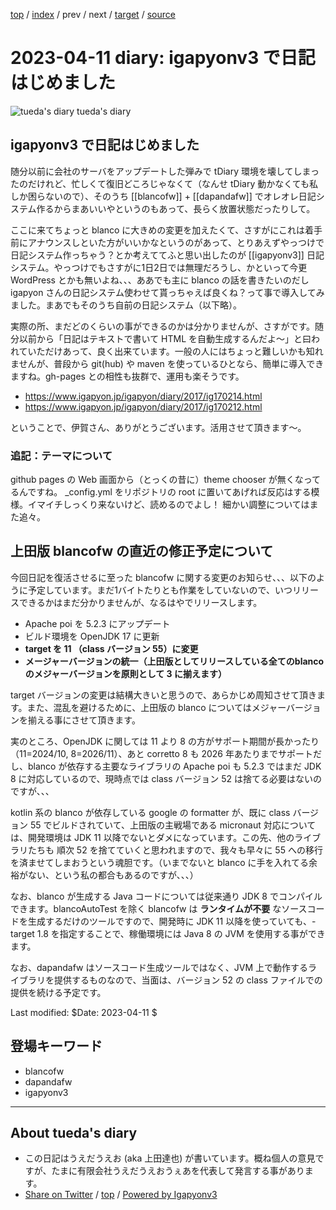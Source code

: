 [top](../index.html) 
 / [index](index.html) 
 / prev 
 / next 
 / [target](https://uedaueo.github.io/diary-of-tueda/2023/ig230411.html) 
 / [source](https://github.com/uedaueo/diary-of-tueda/blob/master/2023/ig230411.src.md) 

2023-04-11 diary: igapyonv3 で日記はじめました
=====================================================================================================
![tueda's diary](https://uedaueo.github.io/diary-of-tueda/images/furoduck_100.JPEG "うえだうえお") tueda's diary

## igapyonv3 で日記はじめました

随分以前に会社のサーバをアップデートした弾みで tDiary 環境を壊してしまったのだけれど、忙しくて復旧どころじゃなくて（なんせ tDiary 動かなくても私しか困らないので）、そのうち [[blancofw]] + [[dapandafw]] でオレオレ日記システム作るからまあいいやというのもあって、長らく放置状態だったりして。

ここに来てちょっと blanco に大きめの変更を加えたくて、さすがにこれは着手前にアナウンスしといた方がいいかなというのがあって、とりあえずやっつけで日記システム作っちゃう？とか考えててふと思い出したのが [[igapyonv3]] 日記システム。やっつけでもさすがに1日2日では無理だろうし、かといって今更 WordPress とかも無いよね、、、ああでも主に blanco の話を書きたいのだし igapyon さんの日記システム使わせて貰っちゃえば良くね？って事で導入してみました。まあでもそのうち自前の日記システム（以下略）。

実際の所、まだどのくらいの事ができるのかは分かりませんが、さすがです。随分以前から「日記はテキストで書いて HTML を自動生成するんだよ〜」と曰われていただけあって、良く出来ています。一般の人にはちょっと難しいかも知れませんが、普段から git(hub) や maven を使っているひとなら、簡単に導入できますね。gh-pages との相性も抜群で、運用も楽そうです。

* https://www.igapyon.jp/igapyon/diary/2017/ig170214.html
* https://www.igapyon.jp/igapyon/diary/2017/ig170212.html

ということで、伊賀さん、ありがとうございます。活用させて頂きます〜。

### 追記：テーマについて

github pages の Web 画面から（とっくの昔に）theme chooser が無くなってるんですね。 _config.yml をリポジトリの root に置いてあげれば反応はする模様。イマイチしっくり来ないけど、読めるのでよし！ 細かい調整についてはまた追々。


## 上田版 blancofw の直近の修正予定について

今回日記を復活させるに至った blancofw に関する変更のお知らせ、、、以下のように予定しています。まだ1バイトたりとも作業をしていないので、いつリリースできるかはまだ分かりませんが、なるはやでリリースします。

* Apache poi を 5.2.3 にアップデート
* ビルド環境を OpenJDK 17 に更新
* **target を 11 （class バージョン 55）に変更**
* **メージャーバージョンの統一（上田版としてリリースしている全てのblancoのメジャーバージョンを原則として 3 に揃えます）**

target バージョンの変更は結構大きいと思うので、あらかじめ周知させて頂きます。また、混乱を避けるために、上田版の blanco についてはメジャーバージョンを揃える事にさせて頂きます。

実のところ、OpenJDK に関しては 11 より 8 の方がサポート期間が長かったり（11=2024/10, 8=2026/11）、あと corretto 8 も 2026 年あたりまでサポートだし、blanco が依存する主要なライブラリの Apache poi も 5.2.3 ではまだ JDK 8 に対応しているので、現時点では class バージョン 52 は捨てる必要はないのですが、、、

kotlin 系の blanco が依存している google の formatter が、既に class バージョン 55 でビルドされていて、上田版の主戦場である micronaut 対応については、開発環境は JDK 11 以降でないとダメになっています。この先、他のライブラリたちも 順次 52 を捨てていくと思われますので、我々も早々に 55 への移行を済ませてしまおうという魂胆です。（いまでないと blanco に手を入れてる余裕がない、という私の都合もあるのですが、、、）

なお、blanco が生成する Java コードについては従来通り JDK 8 でコンパイルできます。blancoAutoTest を除く blancofw は **ランタイムが不要** なソースコードを生成するだけのツールですので、開発時に JDK 11 以降を使っていても、-target 1.8 を指定することで、稼働環境には Java 8 の JVM を使用する事ができます。

なお、dapandafw はソースコード生成ツールではなく、JVM 上で動作するライブラリを提供するものなので、当面は、バージョン 52 の class ファイルでの提供を続ける予定です。



Last modified: $Date: 2023-04-11 $

## 登場キーワード

* blancofw
* dapandafw
* igapyonv3

----------------------------------------------------------------------------------------------------

## About tueda's diary

* この日記はうえだうえお (aka 上田達也) が書いています。概ね個人の意見ですが、たまに有限会社うえだうえおうぇあを代表して発言する事があります。
* [Share on Twitter](https://twitter.com/intent/tweet?hashtags=tueda%2Cuedaueo&text=igapyonv3+%E3%81%A7%E6%97%A5%E8%A8%98%E3%81%AF%E3%81%98%E3%82%81%E3%81%BE%E3%81%97%E3%81%9F&url=https%3A%2F%2Fuedaueo.github.io%2Fdiary-of-tueda%2F2023%2Fig230411.html) / [top](../index.html) / [Powered by Igapyonv3](https://github.com/igapyon/igapyonv3)
